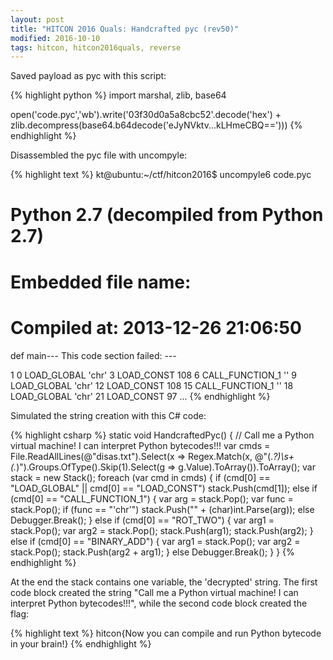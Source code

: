 ```yaml
---
layout: post
title: "HITCON 2016 Quals: Handcrafted pyc (rev50)"
modified: 2016-10-10
tags: hitcon, hitcon2016quals, reverse
---
```


Saved payload as pyc with this script:

{% highlight python %}
import marshal, zlib, base64

open('code.pyc','wb').write('03f30d0a5a8cbc52'.decode('hex') + zlib.decompress(base64.b64decode('eJyNVktv...kLHmeCBQ==')))
{% endhighlight %}

Disassembled the pyc file with uncompyle:

{% highlight text %}
kt@ubuntu:~/ctf/hitcon2016$ uncompyle6 code.pyc
# Python 2.7 (decompiled from Python 2.7)
# Embedded file name: <string>
# Compiled at: 2013-12-26 21:06:50


def main--- This code section failed: ---

   1       0    LOAD_GLOBAL       'chr'
           3    LOAD_CONST        108
           6    CALL_FUNCTION_1   ''
           9    LOAD_GLOBAL       'chr'
          12    LOAD_CONST        108
          15    CALL_FUNCTION_1   ''
          18    LOAD_GLOBAL       'chr'
          21    LOAD_CONST        97
...
{% endhighlight %}

Simulated the string creation with this C# code:

{% highlight csharp %}
static void HandcraftedPyc()
{
    // Call me a Python virtual machine! I can interpret Python bytecodes!!!
    var cmds = File.ReadAllLines(@"disas.txt").Select(x => Regex.Match(x, @"(.*?)\s+(.*)").Groups.OfType<Group>().Skip(1).Select(g => g.Value).ToArray()).ToArray();
    var stack = new Stack<string>();
    foreach (var cmd in cmds)
    {
        if (cmd[0] == "LOAD_GLOBAL" || cmd[0] == "LOAD_CONST")
            stack.Push(cmd[1]);
        else if (cmd[0] == "CALL_FUNCTION_1")
        {
            var arg = stack.Pop();
            var func = stack.Pop();
            if (func == "'chr'")
                stack.Push("" + (char)int.Parse(arg));
            else
                Debugger.Break();
        }
        else if (cmd[0] == "ROT_TWO")
        {
            var arg1 = stack.Pop();
            var arg2 = stack.Pop();
            stack.Push(arg1);
            stack.Push(arg2);
        }
        else if (cmd[0] == "BINARY_ADD")
        {
            var arg1 = stack.Pop();
            var arg2 = stack.Pop();
            stack.Push(arg2 + arg1);
        }
        else
            Debugger.Break();
    }
}
{% endhighlight %}

At the end the stack contains one variable, the 'decrypted' string. The first code block created the string "Call me a Python virtual machine! I can interpret Python bytecodes!!!", while the second code block created the flag:

{% highlight text %}
hitcon{Now you can compile and run Python bytecode in your brain!}
{% endhighlight %}